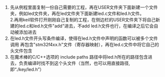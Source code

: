 1. 先从例程里面复制一份自己需要的工程，再在USER文件夹下面新建一个文件夹，例如led文件夹，再在led文件夹下面新建led.c文件和led.h文件。    
2.再用keil软件打开刚刚自己复制的工程，在侧边栏的USER文件夹下将自己新建的led.c和led.h文件"add"进去，不add led.h文件也行，在编译之后它会自动被添加进去
3. 在led.h文件开头写条件编译，使得在led.h文件中声明的函数可以被多个文件调用
   再包含"stm32f4xx.h"文件（寄存器映射），再在led.c文件中将它自己的头文件包含
4. 在魔术棒的C/C++选项的 include paths 路径中将led.h所在的路径包含进去，负责编译时找不到这个头文件（当然，也可以用直接路径, 即“./key/led.h”）